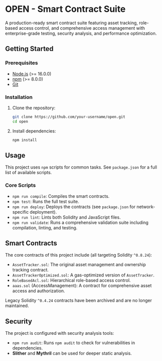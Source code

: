 # OPEN - Smart Contract Suite

A production-ready smart contract suite featuring asset tracking, role-based access control, and comprehensive access management with enterprise-grade testing, security analysis, and performance optimization.

## Getting Started

### Prerequisites

- [Node.js](https://nodejs.org/) (>= 16.0.0)
- [npm](https://www.npmjs.com/) (>= 8.0.0)
- [Git](https://git-scm.com/)

### Installation

1.  Clone the repository:

    ```sh
    git clone https://github.com/your-username/open.git
    cd open
    ```

2.  Install dependencies:
    ```sh
    npm install
    ```

## Usage

This project uses `npm` scripts for common tasks. See `package.json` for a full list of available scripts.

### Core Scripts

- `npm run compile`: Compiles the smart contracts.
- `npm test`: Runs the full test suite.
- `npm run deploy`: Deploys the contracts (see `package.json` for network-specific deployment).
- `npm run lint`: Lints both Solidity and JavaScript files.
- `npm run validate`: Runs a comprehensive validation suite including compilation, linting, and testing.

## Smart Contracts

The core contracts of this project include (all targeting Solidity `^0.8.24`):

- `AssetTracker.sol`: The original asset management and ownership tracking contract.
- `AssetTrackerOptimized.sol`: A gas-optimized version of `AssetTracker`.
- `RoleBasedAcl.sol`: Hierarchical role-based access control.
- `aaas.sol` (AccessManagement): A contract for comprehensive asset access and authorization.

Legacy Solidity `^0.4.24` contracts have been archived and are no longer maintained.

## Security

The project is configured with security analysis tools:

- `npm run audit`: Runs `npm audit` to check for vulnerabilities in dependencies.
- **Slither** and **Mythril** can be used for deeper static analysis.
